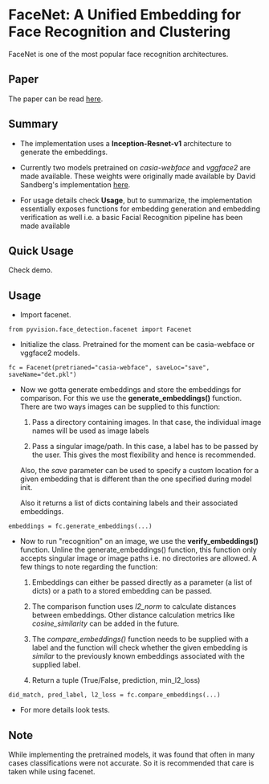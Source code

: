 # FaceNet: A Unified Embedding for Face Recognition and Clustering

FaceNet is one of the most popular face recognition architectures.

## Paper
The paper can be read [here](https://arxiv.org/pdf/1503.03832.pdf).

## Summary

- The implementation uses a **Inception-Resnet-v1** architecture to generate the embeddings.

- Currently two models pretrained on *casia-webface* and *vggface2* are made available. These weights were originally made available by David Sandberg's implementation [here](https://github.com/davidsandberg/facenet).

- For usage details check **Usage**, but to summarize, the implementation essentially exposes functions for embedding generation and embedding verification as well i.e. a basic Facial Recognition pipeline has been made available

## Quick Usage

Check demo.

## Usage

- Import facenet.

```
from pyvision.face_detection.facenet import Facenet
```

- Initialize the class. Pretrained for the moment can be casia-webface or vggface2 models.

```
fc = Facenet(pretrianed="casia-webface", saveLoc="save", saveName="det.pkl")
```

- Now we gotta generate embeddings and store the embeddings for comparison. For this we use the **generate_embeddings()** function. There are two ways images can be supplied to this function:

    1. Pass a directory containing images. In that case, the individual image names will be used as image labels

    2. Pass a singular image/path. In this case, a  label has to be passed by the user. This gives the most flexibility and hence is recommended.

    Also, the *save* parameter can be used to specify a custom location for a given embedding that is different than the one specified during model init.

    Also it returns a list of dicts containing labels and their associated embeddings.


```
embeddings = fc.generate_embeddings(...)
```

- Now to run "recognition" on an image, we use the **verify_embeddings()** function. Unline the generate_embeddings() function, this function only accepts singular image or image paths i.e. no directories are allowed.
A few things to note regarding the function:

    1. Embeddings can either be passed directly as a parameter (a list of dicts) or a path to a stored embedding can be passed.
    
    2. The comparison function uses *l2_norm* to calculate distances between embeddings. Other distance calculation metrics like *cosine_similarity* can be added in the future.

    3. The *compare_embeddings()* function needs to be supplied with a label and the function will check whether the given embedding is *similar* to the previously known embeddings associated with the supplied label. 

    4. Return a tuple (True/False, prediction, min_l2_loss)

```
did_match, pred_label, l2_loss = fc.compare_embeddings(...)
```

- For more details look tests.

## Note
While implementing the pretrained models, it was found that often in many cases classifications were not accurate. So it is recommended that care is taken while using facenet.
